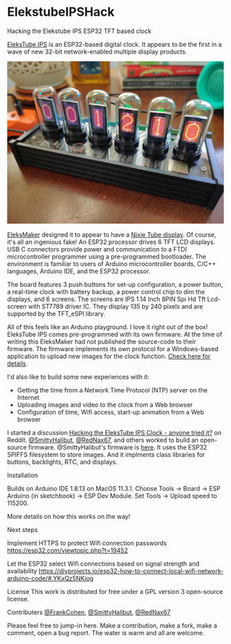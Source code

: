 # ElekstubeIPSHack
Hacking the Elekstube IPS ESP32 TFT based clock

[EleksTube IPS](https://www.banggood.com/Pseudo-glow-Tube-Programmable-Display-IPS-Screen-RGB-Clock-Desktop-Creative-Ornaments-Digital-Clock-Colorful-LED-Picture-Display-p-1789259.html?rmmds=myorder&cur_warehouse=CN) is an ESP32-based digital clock. It appears to be the first in a wave of new 32-bit network-enabled multiple display products.

![Photo of the EleksTube IPS sitting on a desktop displaying Nixie Tube images](docs/images/EleksTubeIPS.jpg)

[EleksMaker](https://eleksmaker.com/) designed it to appear to have a [Nixie Tube display](https://en.wikipedia.org/wiki/Nixie_tube). Of course, it's all an ingenious fake! An ESP32 processor drives 6 TFT LCD displays. USB C connectors provide power and communication to a FTDI microcontroller programmer using a pre-programmed bootloader. The environment is familiar to users of Arduino microcontroller boards, C/C++ languages, Arduino IDE, and the ESP32 processor.

The board features 3 push buttons for set-up configuration, a power button, a real-time clock with battery backup, a power control chip to dim the displays, and 6 screens. The screens are IPS 1.14 Inch 8PIN Spi Hd Tft Lcd-screen with ST7789 driver IC. They display 135 by 240 pixels and are supported by the TFT_eSPI library.

All of this feels like an Arduino playground. I love it right out of the box! EleksTube IPS comes pre-programmed with its own firmware. At the time of writing this EleksMaker had not published the source-code to their firmware. The firmware implements its own protocol for a Windows-based application to upload new images for the clock function. [Check here for details](http://wiki.eleksmaker.cn/doku.php?id=ips).

I'd also like to build some new experiences with it:

- Getting the time from a Network Time Protocol (NTP) server on the Internet
- Uploading images and video to the clock from a Web browser
- Configuration of time, Wifi access, start-up animation from a Web browser

I started a discussion [Hacking the EleksTube IPS Clock - anyone tried it?](https://www.reddit.com/r/arduino/comments/mq5td9/hacking_the_elekstube_ips_clock_anyone_tried_it/) on Reddit. [@SmittyHalibut](https://www.reddit.com/user/SmittyHalibut/), [@RedNax67](@https://www.reddit.com/user/RedNax67/), and others worked to build an open-source firmware. @SmittyHalibut's firmware is [here](https://github.com/SmittyHalibut/EleksTubeHAX). It uses the ESP32 SPIFFS filesystem to store images. And it implments class libraries for buttons, backlights, RTC, and displays.

Installation

Builds on Arduino IDE 1.8.13 on MacOS 11.3.1. Choose Tools -> Board -> ESP Arduino (in sketchbook) -> ESP Dev Module. Set Tools -> Upload speed to 115200.

More details on how this works on the way!

Next steps

Implement HTTPS to protect Wifi connection passwords
https://esp32.com/viewtopic.php?t=19452

Let the ESP32 select Wifi connections based on signal strength and availability
https://diyprojects.io/esp32-how-to-connect-local-wifi-network-arduino-code/#.YKxQz5NKiog


License
This work is distributed for free under a GPL version 3 open-source license.

Contributers
[@FrankCohen](https://www.reddit.com/user/frankcohen), [@SmittyHalibut](https://www.reddit.com/user/SmittyHalibut/), [@RedNax67](@https://www.reddit.com/user/RedNax67/)

Please feel free to jump-in here. Make a contribution, make a fork, make a comment, open a bug report. The water is warm and all are welcome.
